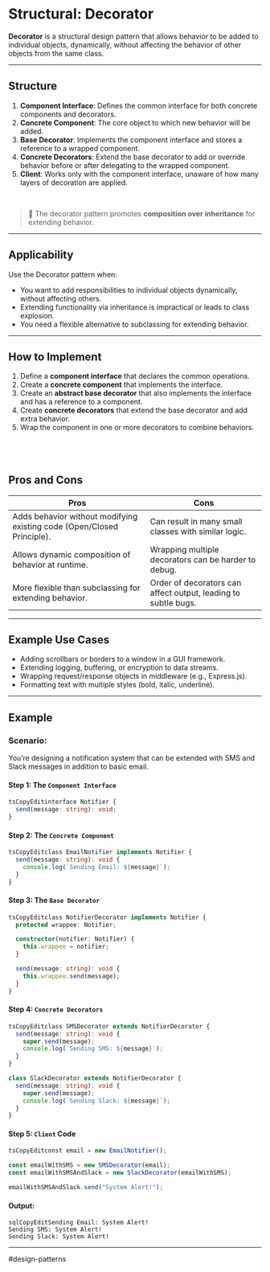 # Structural: Decorator

**Decorator** is a structural design pattern that allows behavior to be added to individual objects, dynamically, without affecting the behavior of other objects from the same class.

---
## Structure

1. **Component Interface**: Defines the common interface for both concrete components and decorators.
2. **Concrete Component**: The core object to which new behavior will be added.
3. **Base Decorator**: Implements the component interface and stores a reference to a wrapped component.
4. **Concrete Decorators**: Extend the base decorator to add or override behavior before or after delegating to the wrapped component.
5. **Client**: Works only with the component interface, unaware of how many layers of decoration are applied.

⠀
> 🎯 The decorator pattern promotes **composition over inheritance** for extending behavior.

---
## Applicability

Use the Decorator pattern when:

* You want to add responsibilities to individual objects dynamically, without affecting others.
* Extending functionality via inheritance is impractical or leads to class explosion.
* You need a flexible alternative to subclassing for extending behavior.

---
## How to Implement

1. Define a **component interface** that declares the common operations.
2. Create a **concrete component** that implements the interface.
3. Create an **abstract base decorator** that also implements the interface and has a reference to a component.
4. Create **concrete decorators** that extend the base decorator and add extra behavior.
5. Wrap the component in one or more decorators to combine behaviors.

⠀
---
## Pros and Cons

| Pros | Cons |
|---|---|
| Adds behavior without modifying existing code (Open/Closed Principle). | Can result in many small classes with similar logic. |
| Allows dynamic composition of behavior at runtime. | Wrapping multiple decorators can be harder to debug. |
| More flexible than subclassing for extending behavior. | Order of decorators can affect output, leading to subtle bugs. |

---
## Example Use Cases

* Adding scrollbars or borders to a window in a GUI framework.
* Extending logging, buffering, or encryption to data streams.
* Wrapping request/response objects in middleware (e.g., Express.js).
* Formatting text with multiple styles (bold, italic, underline).

---
## Example

### Scenario:

You’re designing a notification system that can be extended with SMS and Slack messages in addition to basic email.

#### Step 1: The `Component Interface`

```ts
tsCopyEditinterface Notifier {
  send(message: string): void;
}
```

#### Step 2: The `Concrete Component`

```ts
tsCopyEditclass EmailNotifier implements Notifier {
  send(message: string): void {
    console.log(`Sending Email: ${message}`);
  }
}
```

#### Step 3: The `Base Decorator`

```ts
tsCopyEditclass NotifierDecorator implements Notifier {
  protected wrappee: Notifier;

  constructor(notifier: Notifier) {
    this.wrappee = notifier;
  }

  send(message: string): void {
    this.wrappee.send(message);
  }
}
```

#### Step 4: `Concrete Decorators`

```ts
tsCopyEditclass SMSDecorator extends NotifierDecorator {
  send(message: string): void {
    super.send(message);
    console.log(`Sending SMS: ${message}`);
  }
}

class SlackDecorator extends NotifierDecorator {
  send(message: string): void {
    super.send(message);
    console.log(`Sending Slack: ${message}`);
  }
}
```

#### Step 5: `Client` Code

```ts
tsCopyEditconst email = new EmailNotifier();

const emailWithSMS = new SMSDecorator(email);
const emailWithSMSAndSlack = new SlackDecorator(emailWithSMS);

emailWithSMSAndSlack.send("System Alert!");
```

#### Output:

```
sqlCopyEditSending Email: System Alert!
Sending SMS: System Alert!
Sending Slack: System Alert!
```

---

#design-patterns